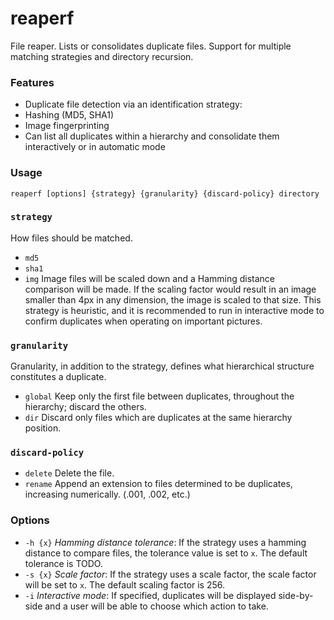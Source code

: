 reaperf
=======

File reaper. Lists or consolidates duplicate files. Support for multiple matching strategies and directory recursion.


### Features

* Duplicate file detection via an identification strategy:
 * Hashing (MD5, SHA1)
 * Image fingerprinting
* Can list all duplicates within a hierarchy and consolidate them interactively or in automatic mode

### Usage

`reaperf [options] {strategy} {granularity} {discard-policy} directory`

### `strategy`

How files should be matched.

* `md5`
* `sha1`
* `img` Image files will be scaled down and a Hamming distance comparison will be made. If the scaling factor would result in an image smaller than 4px in any dimension, the image is scaled to that size. This strategy is heuristic, and it is recommended to run in interactive mode to confirm duplicates when operating on important pictures.

### `granularity`

Granularity, in addition to the strategy, defines what hierarchical structure constitutes a duplicate.

* `global` Keep only the first file between duplicates, throughout the hierarchy; discard the others.
* `dir` Discard only files which are duplicates at the same hierarchy position.

### `discard-policy`

* `delete` Delete the file.
* `rename` Append an extension to files determined to be duplicates, increasing numerically. (.001, .002, etc.)

### Options

* `-h {x}` *Hamming distance tolerance*: If the strategy uses a hamming distance to compare files, the tolerance value is set to `x`. The default tolerance is TODO.
* `-s {x}` *Scale factor*: If the strategy uses a scale factor, the scale factor will be set to `x`. The default scaling factor is 256.
* `-i` *Interactive mode*: If specified, duplicates will be displayed side-by-side and a user will be able to choose which action to take.
